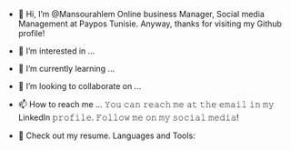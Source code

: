 - 👋 Hi, I’m @Mansourahlem
Online business Manager, Social media Management at Paypos Tunisie.
Anyway, thanks for visiting my Github profile!

- 👀 I’m interested in ...
- 🌱 I’m currently learning ...
- 💞️ I’m looking to collaborate on ...
- 📫 How to reach me ...
𝚈𝚘𝚞 𝚌𝚊𝚗 𝚛𝚎𝚊𝚌𝚑 𝚖𝚎 𝚊𝚝 𝚝𝚑𝚎 𝚎𝚖𝚊𝚒𝚕 𝚒𝚗 𝚖𝚢 LinkedIn 𝚙𝚛𝚘𝚏𝚒𝚕𝚎. 𝙵𝚘𝚕𝚕𝚘𝚠 𝚖𝚎 𝚘𝚗 𝚖𝚢 𝚜𝚘𝚌𝚒𝚊𝚕 𝚖𝚎𝚍𝚒𝚊!


- 📙 Check out my resume.
Languages and Tools:

<!---
Mansourahlem/Mansourahlem is a ✨ special ✨ repository because its `README.md` (this file) appears on your GitHub profile.
You can click the Preview link to take a look at your changes.
--->
